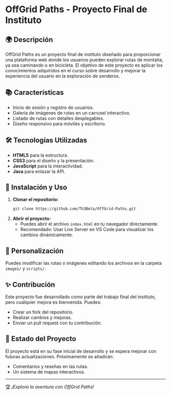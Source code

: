 # OffGrid Paths - Proyecto Final de Instituto

## 🌍 Descripción
OffGrid Paths es un proyecto final de instituto diseñado para proporcionar una plataforma web donde los usuarios pueden explorar rutas de montaña, ya sea caminando o en bicicleta. El objetivo de este proyecto es aplicar los conocimientos adquiridos en el curso sobre desarrollo y mejorar la experiencia del usuario en la exploración de senderos.

## 📚 Características
- Inicio de sesión y registro de usuarios.
- Galería de imágenes de rutas en un carrusel interactivo.
- Listado de rutas con detalles desplegables.
- Diseño responsivo para móviles y escritorio.

## 🛠 Tecnologías Utilizadas
- **HTML5** para la estructura.
- **CSS3** para el diseño y la presentación.
- **JavaScript** para la interactividad.
- **Java** para enlazar la API. 

## 👤 Instalación y Uso
1. **Clonar el repositorio:**
   ```bash
   git clone https://github.com/Th3Beta/OffGrid-Paths.git
   ```
2. **Abrir el proyecto:**
   - Puedes abrir el archivo `index.html` en tu navegador directamente.
   - Recomendado: Usar Live Server en VS Code para visualizar los cambios dinámicamente.

## 🔧 Personalización
Puedes modificar las rutas o imágenes editando los archivos en la carpeta `images/` y `scripts/`.

## ✨ Contribución
Este proyecto fue desarrollado como parte del trabajo final del instituto, pero cualquier mejora es bienvenida. Puedes:
- Crear un fork del repositorio.
- Realizar cambios y mejoras.
- Enviar un pull request con tu contribución.

## 📅 Estado del Proyecto
El proyecto está en su fase inicial de desarrollo y se espera mejorar con futuras actualizaciones. Próximamente se añadirán:
- Comentarios y reseñas en las rutas.
- Un sistema de mapas interactivos.

---
🏆 *¡Explora la aventura con OffGrid Paths!*


